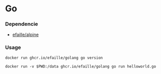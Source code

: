# Go

### Dependencie

- [efaille/alpine]

### Usage

```
docker run ghcr.io/efaille/golang go version
```

```
docker run -v $PWD:/data ghcr.io/efaille/golang go run helloworld.go
```

[efaille/alpine]: //github.com/efaille/dockerfiles/tree/master/alpine
